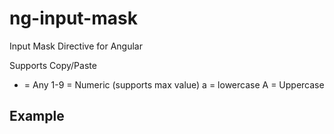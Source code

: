# ng-input-mask
Input Mask Directive for Angular

Supports Copy/Paste


* = Any
1-9 = Numeric (supports max value)
a = lowercase
A = Uppercase


## Example
